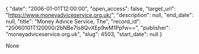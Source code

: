 {
  "date": "2006-01-01T12:00:00", 
  "open_access": false, 
  "target_url": "https://www.moneyadviceservice.org.uk/", 
  "description": null, 
  "end_date": null, 
  "title": "Money Advice Service, The", 
  "record_id": "20060101T120000/2bNBe7Is8QvXEp9wM1Ppfw==", 
  "publisher": "moneyadviceservice.org.uk", 
  "slug": 4503, 
  "start_date": null
}

None